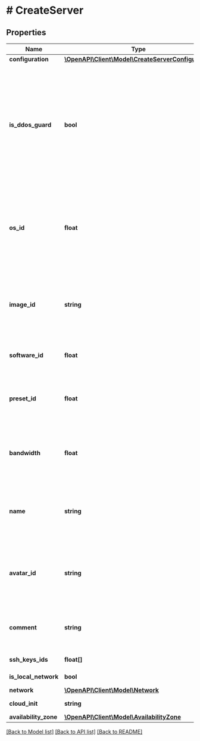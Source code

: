 # # CreateServer

## Properties

Name | Type | Description | Notes
------------ | ------------- | ------------- | -------------
**configuration** | [**\OpenAPI\Client\Model\CreateServerConfiguration**](CreateServerConfiguration.md) |  | [optional]
**is_ddos_guard** | **bool** | Защита от DDoS. Серверу выдается защищенный IP-адрес с защитой уровня L3 / L4. Для включения защиты уровня L7 необходимо создать тикет в техническую поддержку. |
**os_id** | **float** | ID операционной системы, которая будет установлена на облачный сервер. Нельзя передавать вместе с &#x60;image_id&#x60;. | [optional]
**image_id** | **string** | ID образа, который будет установлен на облачный сервер. Нельзя передавать вместе с &#x60;os_id&#x60;. | [optional]
**software_id** | **float** | ID программного обеспечения сервера. | [optional]
**preset_id** | **float** | ID тарифа сервера. Нельзя передавать вместе с ключом &#x60;configurator&#x60;. | [optional]
**bandwidth** | **float** | Пропускная способность тарифа. Доступные значения от 100 до 1000 с шагом 100. |
**name** | **string** | Имя облачного сервера. Максимальная длина — 255 символов, имя должно быть уникальным. |
**avatar_id** | **string** | ID аватара сервера. Описание методов работы с аватарами появится позднее. | [optional]
**comment** | **string** | Комментарий к облачному серверу. Максимальная длина — 255 символов. | [optional]
**ssh_keys_ids** | **float[]** | Список SSH-ключей. | [optional]
**is_local_network** | **bool** | Локальная сеть. | [optional]
**network** | [**\OpenAPI\Client\Model\Network**](Network.md) |  | [optional]
**cloud_init** | **string** | Cloud-init скрипт | [optional]
**availability_zone** | [**\OpenAPI\Client\Model\AvailabilityZone**](AvailabilityZone.md) |  | [optional]

[[Back to Model list]](../../README.md#models) [[Back to API list]](../../README.md#endpoints) [[Back to README]](../../README.md)

